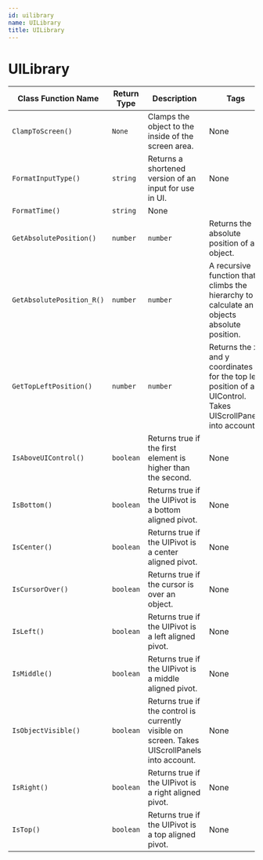 ```yaml
---
id: uilibrary
name: UILibrary
title: UILibrary
---
```


# UILibrary

| Class Function Name | Return Type | Description | Tags |
| ------------------- | ----------- | ----------- | ---- |
| `ClampToScreen()` | `None` | Clamps the object to the inside of the screen area.| None |
| `FormatInputType()` | `string` | Returns a shortened version of an input for use in UI.| None |
| `FormatTime()` | `string` | None |
| `GetAbsolutePosition()` | `number` | `number` | Returns the absolute position of an object.| None |
| `GetAbsolutePosition_R()` | `number` | `number` | A recursive function that climbs the hierarchy to calculate an objects absolute position.| None |
| `GetTopLeftPosition()` | `number` | `number` | Returns the x and y coordinates for the top left position of a UIControl. Takes UIScrollPanels into account.| None |
| `IsAboveUIControl()` | `boolean` | Returns true if the first element is higher than the second.| None |
| `IsBottom()` | `boolean` | Returns true if the UIPivot is a bottom aligned pivot.| None |
| `IsCenter()` | `boolean` | Returns true if the UIPivot is a center aligned pivot.| None |
| `IsCursorOver()` | `boolean` | Returns true if the cursor is over an object.| None |
| `IsLeft()` | `boolean` | Returns true if the UIPivot is a left aligned pivot.| None |
| `IsMiddle()` | `boolean` | Returns true if the UIPivot is a middle aligned pivot.| None |
| `IsObjectVisible()` | `boolean` | Returns true if the control is currently visible on screen. Takes UIScrollPanels into account.| None |
| `IsRight()` | `boolean` | Returns true if the UIPivot is a right aligned pivot.| None |
| `IsTop()` | `boolean` | Returns true if the UIPivot is a top aligned pivot.| None |
